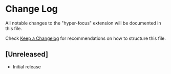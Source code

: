 # Change Log

All notable changes to the "hyper-focus" extension will be documented in this file.

Check [Keep a Changelog](http://keepachangelog.com/) for recommendations on how to structure this file.

## [Unreleased]

- Initial release